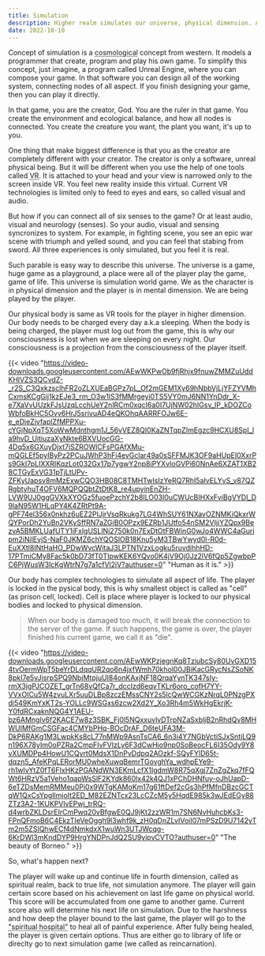 ```yaml
---
title: Simulation
description: Higher realm simulates our universe, physical dimension. An entity, called as The Creator, makes his RPG-like game.
date: 2022-10-10
---
```


Concept of simulation is a <abbr title="a framework  of how the universe system works.">cosmological</abbr> concept from western. It models a programmer that create, program and play his own game. To simplify this concept, just imagine, a program called Unreal Engine, where you can compose your game. In that software you can design all of the working system, connecting nodes of all aspect. If you finish designing your game, then you can play it directly.

In that game, you are the creator, God. You are the ruler in that game. You create the environment and ecological balance, and how all nodes is connected. You create the creature you want, the plant you want, it's up to you.

One thing that make biggest difference is that you as the creator are completely different with your creator. The creator is only a software, unreal physical being. But it will be different when you use the help of one tools called <abbr title="Virtual Reality">VR</abbr>. It is attached to your head and your view is narrowed only to the screen inside VR. You feel new reality inside this virtual. Current VR technologies is limited only to feed to eyes and ears, so called visual and audio.

But how if you can connect all of six senses to the game? Or at least audio, visual and neurology (senses). So your audio, visual and sensing syncronizes to system. For example, in fighting scene, you see an epic war scene with triumph and yelled sound, and you can feel that stabing from sword. All three experiences is only simulated, but you feel it is real.

Such parable is easy way to describe this universe. The universe is a game, huge game as a playground, a place were all of the player play the game, game of life. This universe is simulation world game. We as the character is in physical dimension and the player is in mental dimension. We are being played by the player.

Our physical body is same as VR tools for the player in higher dimension. Our body needs to be charged every day a.k.a sleeping. When the body is being charged, the player must log out from the game, this is why our consciousness is lost when we are sleeping on every night. Our consciousness is a projection from the consciousness of the player itself.

{{< video "https://video-downloads.googleusercontent.com/AEwWKPwOb9fjRhjx9fnuwZMMZuUddKHlVZS3QCvdZ-_r2S_C3QxkzsclhFR2oZLXUEaBGPz7pL_Of2mGEM1Xy69hNbbVjLjYFZYVMhCxmsKCgGij1kzEJe3_rm_O3w1lS3fMMrgeyi0TS5VY0mJ6NN1YnDdr_X-e7XaVvUUzkFJsUzqLcchUeY2nlRCm0xqcI6a0I7UjNW02hIGsv_IP_kDOZCoWbfoBkHC5Ovy6HrJ5srivuAD4eQKOhqAARRFOJw6E-e_eDieZivfaplZfMPPXu-cYGjNpXqT5XoWwMdnthgm1J_56vVEZ8QI0KaZNTqpZImEgzc9HCXU8SpI_la9hvD_UitiuzaXyNkte6BXVUocGG-4Dq5x6GXuyDjxt7iSZROWlCFsPGAfXMu-mQGLEf5pyIByPz2PCuJWhP3hFi4evGclar49a0sSFFMJK3OF9aHUpEI0XxrPs9GkI7pLIXXRIKqzLot032Gx17p7ygwY2np8iPYXvIoGVPi60NnAe6XZAT1XB28CTGyExVG31pTjLtUPv-ZFKyUapsv8mMzExwCQO3HB08C8TMHTwIsIzYeRQ7RhI5aIvELYvS_v87QZRgbtyhuT4OFV6MQPQQbtZtDtK8_re4upyinEnZH-LVW9UJ0ggGVXkXYOGz5fuoePzchY2b8ILO03I0uCWUcBIHXxFviBgVYDl_D9laN95W1HLqPY4K4ZRtPt9A-gPF74el356x0nkhz6uEZ2PIJjrVsqRkukg7LG4WhSUY61NXavOZNMKiQkxrWQYPorDh2YuBn2VKySffRN7aZGjB0OPzx9EZRb1JUtfo54nSM2VIjiYZQpx9BezvA5BMKLUafUTY1iFxlgUSLlNj2750k0n7ExDtOtFBWinG0wJo4WWC4aGuripm2iNilEvjS-NaF0JKMZ6chYQOSlOB18Knu5yM3TBwYwyd0l-R0d-EuXXtl8INtHaHO_PDwWvcWitaJ3LPTN1VzxLogku5ruvdihhHD-17PTmiCMy8Fac5k0bD73fT0TIpwKEK6YQvo0K4jV9Oj0Jz2lV6fQp5ZgwbpPC6PjWusW3lcKgWtrN7g7a1cfVl2jV?authuser=0" "Human as it is." >}}

Our body has complex technologies to simulate all aspect of life. The player is locked in the pysical body, this is why smallest object is called as "cell" (as prison cell, locked). Cell is place where player is locked to our physical bodies and locked to physical dimension.

> When our body is damaged too much, it will break the connection to the server of the game. If such happens, the game is over, the player finished his current game, we call it as "die".

{{< video "https://video-downloads.googleusercontent.com/AEwWKPzjegnKq8TziubcSy80UvGXD154tvOermWpT5beYrDLdqqUR2qo6n4jxfWmh70khol00JBiKacGRycNsZSoNK8pkI7e5vJjsrpSPQ9NbjMtpjuUI84onKAxjNF18QrqaYynTK347sIy-rmX3jgPJCOZET_grTn68vQfCa7r_dccIzd6eqyTKLr6oro_cofH7YY-VVxOICu5W4zvuLXr5uuDLBp8zczEMssCNY2s5lcQwWCGKzNrqL0PNzgPXdi549KmYxKT2s-YOLLc9WSGxs6zcw2Xd2Y_Xo3Rh4m5WkHgEkrjK-Y0fdRCxaknNQG4Y1AEU-bz6AMnglv6f2KACE7w8z3SBK_Fj0l5NQxxuvlvDTrpNZaSxbljB2nRhdQv8MHWUIMfGmCSGFac4CMYbPHq-BOcDrAF_D6teUFA3M-DkP6RAKg1M3LwpkKs8cL77nMWp9AsnTsCA6_6n3i4Y7NGbVctiSJxSntjLQ9n196X78yIm0oPZRa2CmpFIvFVIzLy6F3dCwHio9np0SoBeocFL6I35Ody9Y8vXUMDPp4HowU1CQyrt0MdsX1DnPvDdpq2AOzkf-SQyFYlD65t-dqzn5_AfeKPqLERorMU0wheXuwqBemrTGovghYa_wdhpEYe9-rh1wIvYtZ0fT6FIxHKzPGANdWN3EKmLcfX1IgdmW8R75qXgj7ZnZgZkq7fFQWt6HRzV5a1Veho1qapWsSlF2KYdk860lx42k4QJ1xPChDHNfuy-oJhUapD-6eTZDsMemRMMeu0Pi0x9WTgKAMoKm17g61ftDef2cGs3hPfMfnDBzcGCTqW1QxCsYpgIlmjoIt2ED_M82EZNTcx23LcCZcM5y5HqdE985k3wJEdEGy88ZTz3A2-1KUKPVlvEPwj_trRQ-d4wrbZKLDsrEIrCmPwq20vBfgwE0QJ9jKt2zzWR1m7SN6NvHuhcbKs3-FPnQFmoB6C4EkzTIeVeOggh9l3whf9k_zH0qDnZLvIVoiI07mPSzD9U7142yTm2m5ZSIQhwECf4dNmkdxX1wuWn3UTJWcqg-6KrDWl3mKndDYP9HrgYNDPnJdQ2SU9yipvCVTO?authuser=0" "The beauty of Borneo." >}}

So, what's happen next?

The player will wake up and continue life in fourth dimension, called as spiritual realm, back to true life, not simulation anymore. The player will gain certain score based on his achievement on last life game on physical world. This score will be accumulated from one game to another game. Current score also will determine his next life on simulation. Due to the harshness and how deep the player bound to the last game, the player will go to the <abbr title="It is religiously called as Hell">"spiritual hospital"</abbr> to heal all of painful experience. After fully being healed, the player is given certain options. Thus are either go to library of life or direclty go to next simulation game (we called as reincarnation).